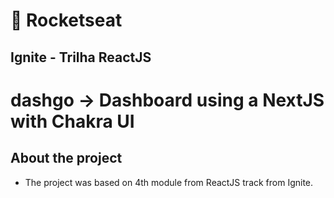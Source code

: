 # 🚀 Rocketseat
## Ignite - Trilha ReactJS

# dashgo -> Dashboard using a NextJS with Chakra UI

## About the project
- The project was based on 4th module from ReactJS track from Ignite.
